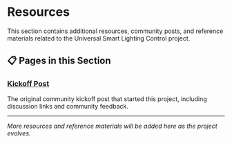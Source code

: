 # Resources

This section contains additional resources, community posts, and reference materials related to the Universal Smart Lighting Control project.

## 📋 Pages in this Section

### [Kickoff Post](kickoff_post.md)

The original community kickoff post that started this project, including discussion links and community feedback.

______________________________________________________________________

_More resources and reference materials will be added here as the project evolves._
